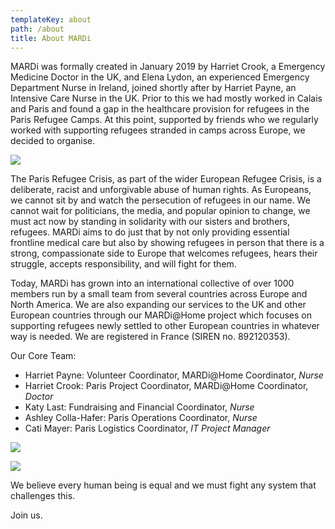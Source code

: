 ```yaml
---
templateKey: about
path: /about
title: About MARDi
---
```

MARDi was formally created in January 2019 by Harriet Crook, a Emergency Medicine Doctor in the UK, and Elena Lydon, an experienced Emergency Department Nurse in Ireland, joined shortly after by Harriet Payne, an Intensive Care Nurse in the UK. Prior to this we had mostly worked in Calais and Paris and found a gap in the healthcare provision for refugees in the Paris Refugee Camps. At this point, supported by friends who we regularly worked with supporting refugees stranded in camps across Europe, we decided to organise.

![](/img/87483306_10220593619447131_9190543256759304192_n.jpg)

The Paris Refugee Crisis, as part of the wider European Refugee Crisis, is a deliberate, racist and unforgivable abuse of human rights. As Europeans, we cannot sit by and watch the persecution of refugees in our name. We cannot wait for politicians, the media, and popular opinion to change, we must act now by standing in solidarity with our sisters and brothers, refugees. MARDi aims to do just that by not only providing essential frontline medical care but also by showing refugees in person that there is a strong, compassionate side to Europe that welcomes refugees, hears their struggle, accepts responsibility, and will fight for them.

Today, MARDi has grown into an international collective of over 1000 members run by a small team from several countries across Europe and North America. We are also expanding our services to the UK and other European countries through our MARDi@Home project which focuses on supporting refugees newly settled to other European countries in whatever way is needed. We are registered in France (SIREN no. 892120353).

Our Core Team:

* Harriet Payne: Volunteer Coordinator, MARDi@Home Coordinator, *Nurse*
* Harriet Crook: Paris Project Coordinator, MARDi@Home Coordinator, *Doctor*
* Katy Last: Fundraising and Financial Coordinator, *Nurse*
* Ashley Colla-Hafer: Paris Operations Coordinator, *Nurse*
* Cati Mayer: Paris Logistics Coordinator, *IT Project Manager*

![](/img/kash.jpg)

![](/img/cati-mayer.jpg)

We believe every human being is equal and we must fight any system that challenges this.

Join us.